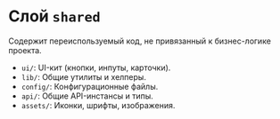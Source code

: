 # Слой `shared`

Содержит переиспользуемый код, не привязанный к бизнес-логике проекта.

- `ui/`: UI-кит (кнопки, инпуты, карточки).
- `lib/`: Общие утилиты и хелперы.
- `config/`: Конфигурационные файлы.
- `api/`: Общие API-инстансы и типы.
- `assets/`: Иконки, шрифты, изображения.
